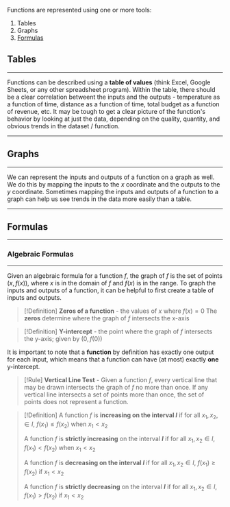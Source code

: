 Functions are represented using one or more tools:
1. Tables
2. Graphs
3. [Formulas](obsidian://open?vault=calculus&file=Formal%20Definition%20of%20Functions) 

## Tables

---

Functions can be described using a **table of values** (think Excel, Google Sheets, or any other spreadsheet program). Within the table, there should be a clear correlation betweent the inputs and the outputs - temperature as a function of time, distance as a function of time, total budget as a function of revenue, etc. It may be tough to get a clear picture of the function's behavior by looking at just the data, depending on the quality, quantity, and obvious trends in the dataset / function.

---

## Graphs

---

We can represent the inputs and outputs of a function on a graph as well. We do this by mapping the inputs to the $x$ coordinate and the outputs to the $y$ coordinate. Sometimes mapping the inputs and outputs of a function to a graph can help us see trends in the data more easily than a table.

---

## Formulas

---

### Algebraic Formulas

---

Given an algebraic formula for a function $f$, the graph of $f$ is the set of points $(x, f(x))$, where $x$ is in the domain of $f$ and $f(x)$ is in the range. To graph the inputs and outputs of a function, it can be helpful to first create a table of inputs and outputs.

>[!Definition]
>**Zeros of a function** - the values of $x$ where $f(x) = 0$
>The **zeros** determine where the graph of $f$ intersects the x-axis

>[!Definition]
>**Y-intercept** - the point where the graph of $f$ intersects the y-axis; given by $(0, f(0))$

It is important to note that a **function** by definition has exactly one output for each input, which means that a function can have (at most) exactly **one** y-intercept.

>[!Rule]
>**Vertical Line Test** - Given a function $f$, every vertical line that may be drawn intersects the graph of $f$ no more than once. If any vertical line intersects a set of points more than once, the set of points does not represent a function.

>[!Definition]
>A function $f$ is **increasing on the interval _I_** if for all $x_1, x_2, \in I$, 
>$f(x_1)\leq f(x_2)$ when $x_1 < x_2$
>
>A function $f$ is **strictly increasing** on the interval **_I_** if for all $x_1, x_2 \in I$,
>$f(x_1) < f(x_2)$ when $x_1 < x_2$
>
>A function $f$ is **decreasing on the interval _I_** if for all $x_1, x_2 \in I$,
>$f(x_1) \geq f(x_2)$ if $x_1 < x_2$
>
>A function $f$ is **strictly decreasing** on the interval **_I_** if for all $x_1, x_2 \in I$,
>$f(x_1)>f(x_2)$ if $x_1 < x_2$
